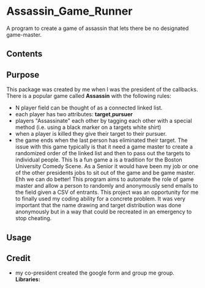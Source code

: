 # Assassin_Game_Runner
A program to create a game of assassin that lets there be no designated game-master.
## Contents
## Purpose
This package was created by me when I was the president of the callbacks. There is a popular game called **Assassin** with the following rules:
* N player field can be thought of as a connected linked list.
* each player has two attributes: **target**,**pursuer**
* players "Assassinate" each other by tagging each other with a special method (i.e. using a black marker on a targets white shirt)
* when a player is killed they give their target to their pursuer.
* the game ends when the last person has eliminated their target.
The issue with this game typically is that it need a game master to create a randomized order of the linked list and then to pass out the targets to individual people. This Is a fun game a is a tradition for the Boston University Comedy Scene. As a Senior it would have been my job or one of the other presidents jobs to sit out of the game and be game master. Ehh we can do better! This program aims to automate the role of game master and allow a person to randomly and anonymously send emails to the field given a CSV of entrants. This project was an opportunity for me to finally used my coding ability for a concrete problem. It was very important that the name drawing and target distribution was done anonymously but in a way that could be recreated in an emergency to stop cheating.
## Usage
## Credit
* my co-president created the google form and group me group.
**Libraries:**
